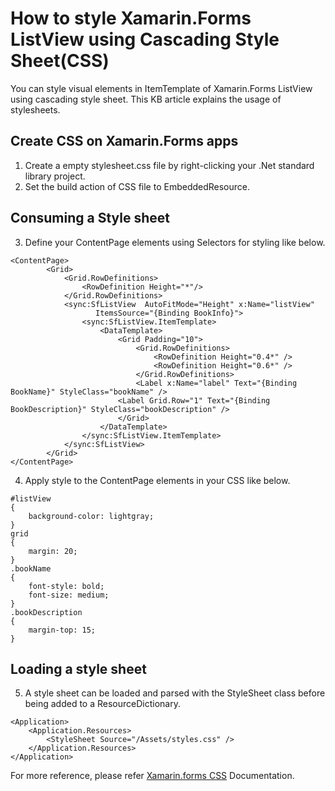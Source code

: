 # How to style Xamarin.Forms ListView using Cascading Style Sheet(CSS) 

You can style visual elements in ItemTemplate of Xamarin.Forms ListView using cascading style sheet. This KB article explains the usage of stylesheets. 

## Create CSS on Xamarin.Forms apps

1.	Create a empty stylesheet.css file by right-clicking your .Net standard library project.
2.	Set the build action of CSS file to EmbeddedResource.
  
## Consuming a Style sheet

3.	Define your ContentPage elements using Selectors for styling like below.

```
<ContentPage>
        <Grid>
            <Grid.RowDefinitions>
                <RowDefinition Height="*"/>
            </Grid.RowDefinitions>
            <sync:SfListView  AutoFitMode="Height" x:Name="listView"
                   ItemsSource="{Binding BookInfo}">
                <sync:SfListView.ItemTemplate>
                    <DataTemplate>
                        <Grid Padding="10">
                            <Grid.RowDefinitions>
                                <RowDefinition Height="0.4*" />
                                <RowDefinition Height="0.6*" />
                            </Grid.RowDefinitions>
                            <Label x:Name="label" Text="{Binding BookName}" StyleClass="bookName" />
                        <Label Grid.Row="1" Text="{Binding BookDescription}" StyleClass="bookDescription" />
                        </Grid>
                    </DataTemplate>
                </sync:SfListView.ItemTemplate>
            </sync:SfListView>
        </Grid>
</ContentPage>
```

4.	Apply style to the ContentPage elements in your CSS like below.

```
#listView 
{
    background-color: lightgray;
}
grid 
{
    margin: 20;
}
.bookName 
{
    font-style: bold;
    font-size: medium;
}
.bookDescription 
{
    margin-top: 15;
}
```

## Loading a style sheet

5.	A style sheet can be loaded and parsed with the StyleSheet class before being added to a ResourceDictionary.
 
```
<Application>
    <Application.Resources>
        <StyleSheet Source="/Assets/styles.css" />
    </Application.Resources>
</Application>
```
 For more reference, please refer [Xamarin.forms CSS](https://docs.microsoft.com/en-us/xamarin/xamarin-forms/user-interface/styles/css/) Documentation.